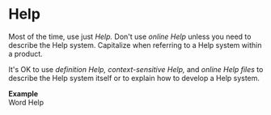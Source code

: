 # Help

Most of the time, use just *Help.* Don't use *online Help* unless you need to describe the Help system. Capitalize when referring to a Help system within a product.

It's OK to use *definition Help, context-sensitive Help,* and *online Help files* to describe the Help system itself or to explain how to develop a Help system.

**Example**  
Word Help
